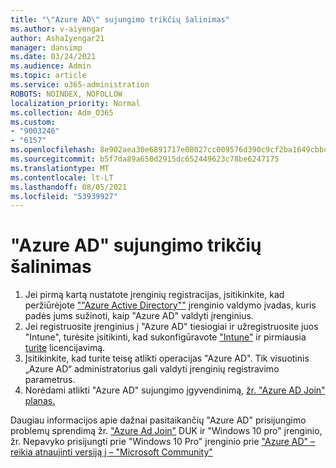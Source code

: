```yaml
---
title: "\"Azure AD\" sujungimo trikčių šalinimas"
ms.author: v-aiyengar
author: AshaIyengar21
manager: dansimp
ms.date: 03/24/2021
ms.audience: Admin
ms.topic: article
ms.service: o365-administration
ROBOTS: NOINDEX, NOFOLLOW
localization_priority: Normal
ms.collection: Adm_O365
ms.custom:
- "9003246"
- "6157"
ms.openlocfilehash: 8e902aea30e6891717e08027cc009576d390c9cf2ba1649cbbc68d64883937f8
ms.sourcegitcommit: b5f7da89a650d2915dc652449623c78be6247175
ms.translationtype: MT
ms.contentlocale: lt-LT
ms.lasthandoff: 08/05/2021
ms.locfileid: "53939927"
---
```

# <a name="troubleshoot-azure-ad-join-issues"></a>"Azure AD" sujungimo trikčių šalinimas

1. Jei pirmą kartą nustatote įrenginių registracijas, įsitikinkite, kad peržiūrėjote [""Azure Active Directory""](https://docs.microsoft.com/azure/active-directory/devices/overview) įrenginio valdymo įvadas, kuris padės jums sužinoti, kaip "Azure AD" valdyti įrenginius. 
1. Jei registruosite įrenginius į "Azure AD" tiesiogiai ir užregistruosite juos "Intune", turėsite įsitikinti, kad sukonfigūravote ["Intune"](https://docs.microsoft.com/mem/intune/enrollment/device-enrollment) ir pirmiausia [turite](https://docs.microsoft.com/mem/intune/fundamentals/licenses-assign) licencijavimą.
1. Įsitikinkite, kad turite teisę atlikti operacijas "Azure AD". Tik visuotinis „Azure AD“ administratorius gali valdyti įrenginių registravimo parametrus.
1. Norėdami atlikti "Azure AD" sujungimo įgyvendinimą, [žr. "Azure AD Join" planas.](https://docs.microsoft.com/azure/active-directory/devices/azureadjoin-plan)

Daugiau informacijos apie dažnai pasitaikančių "Azure AD" prisijungimo problemų sprendimą žr. ["Azure Ad Join"](https://docs.microsoft.com/azure/active-directory/devices/faq#azure-ad-join-faq) DUK ir "Windows 10 pro" įrenginio, žr. Nepavyko prisijungti prie "Windows 10 Pro" įrenginio prie ["Azure AD" – reikia atnaujinti versiją į – "Microsoft Community"](https://answers.microsoft.com/en-us/msoffice/forum/msoffice_install-mso_win10-mso_365hp/unable-to-join-windows-10-pro-machine-to-azure-ad/abb1ca7d-b317-45ec-a628-e1c10eae2900)
